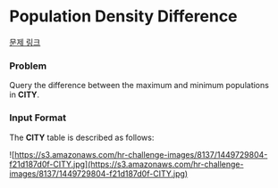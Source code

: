 # Population Density Difference

[문제 링크](https://www.hackerrank.com/challenges/population-density-difference/problem)

### Problem

Query the difference between the maximum and minimum populations in **CITY**.

### Input Format

The **CITY** table is described as follows:

![https://s3.amazonaws.com/hr-challenge-images/8137/1449729804-f21d187d0f-CITY.jpg](https://s3.amazonaws.com/hr-challenge-images/8137/1449729804-f21d187d0f-CITY.jpg)